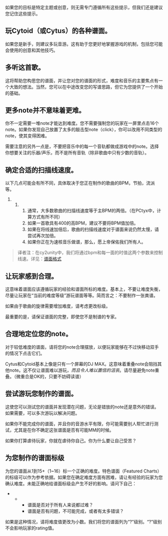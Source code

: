 如果您的目标是特定主题或创意，则无需专门遵循所有这些提示，但我们还是建议您记住这些提示。



## 玩Cytoid（或Cytus）的各种谱面。

如果您是新手，则建议多玩音游。这有助于您更好地掌握游戏的机制，包括您可能会使用的创意和其他技巧。



## 多听这首歌。

这将帮助您构思您的谱面，并让您对您的谱面的形式，难度和音乐的主要焦点有一个大致的想法。当然，您可以在中途改变您的写谱思路，但它为您提供了一个开始的基础。



## 更多note并不意味着更难。

你不一定需要一堆note才能达到难度。您不需要强制您的玩家在一屏里点击16个note。如果你发现自己放置了太多的敲击型note（click），你可以改用不同类型的note，使其变得困难。

需要注意的另外一点是，不要把音乐中的每一个音轨都做成游戏中的note。选择你想要关注的乐器/声乐，而不是所有音轨（除非歌曲中只有少数的音轨）。





## 确定合适的扫描线速度。 

以下几点可能会有所不同，具体取决于您正在制作的歌曲的BPM，节拍，流派等。 

1. 1. 1. 通常，大多数歌曲的扫描线速度等于主BPM的两倍。（在PCtyx中，计算方式有所不同）
      2. 如果一首歌具有400的高BPM，建议不要将BPM值加倍。 
      3. 如果在将线速加倍后，歌曲的扫描线速度对于谱面来说仍然太慢，请尝试再次加倍。 
      4. 如果你正在为速核音乐做谱，那么，愿上帝保佑我们所有人。

> 译者注：在cy2unity中，我们将通过bpm和每一面的时值这两个参数来控制线速。详见：[谱面格式](https://github.com/Teages/Cytoid-wiki-Chinese/tree/master/guides/charting/format)



## 让玩家感到合理。

这意味着谱面应该遵循玩家的经验和谱面所标的难度。基本上，不要让难度失衡，尽量让玩家在“当前的难度等级”游玩谱面等等。简而言之：不要制作一张粪谱。

如果由于歌曲的旋律需要增加难度，请考虑更改标级。

最重要的是，请保证谱面的完整，即使您不是制谱的专家。



## 合理地定位您的note。

对于较低难度的谱面，请将您的note合理摆放，以便玩家能够在不过快移动双手的情况下点击它们。

Cytus和Cytoid基本上像是只有一个屏幕的DJ MAX。这意味着重叠note会阻挡其他note。这不仅让谱面难以游玩，*而且令人难以置信的沮丧*。请尽量避免note重叠。（微重合是OK的，只要不妨碍读谱）



## 尝试游玩您制作的谱面。 

这使您可以测试您的谱面并发现潜在问题，无论是错放的note还是意外的错误。如果需要，可以多次游玩以解决问题。

如果你不能完成你的谱面，并且你的音游水平有限，你可能需要别人帮忙进行测试，尤其是在你不确定这张谱面是否有可能MM的时候。 

如果你打算虐待玩家，你就在虐待你自己。你为什么要让自己受苦？



## 为您制作的谱面标级

为您的谱面从1到15+（1~16）标一个正确的难度。特色谱面（Featured Charts）的标级可以作为参考依据。如果您在确定难度方面有困难，请让有经验的玩家为您确认难度。未能正确地给谱面标级会产生不好的影响。请问下自己：

- - - 谱面是否对于所有人来说都过难？
    - 谱面是否有问题，不可能完成，或者有太多错误？

如果是这种情况，请将难度值更改为小数。我们将您的谱面列为“?”级别。“?”级别不会影响玩家的rating值。


  
